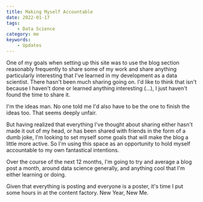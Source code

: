 ```yaml
---
title: Making Myself Accountable
date: 2022-01-17
tags:
    - Data Science
category: me
keywords:
    - Updates
---
```


One of my goals when setting up this site was to use the blog section reasonably frequently to share some of my work and share anything particularly interesting that I've learned in my development as a data scientist. There hasn't been much sharing going on. I'd like to think that isn't because I haven't done or learned anything interesting (...), I just haven't found the time to share it.

I'm the ideas man. No one told me I'd also have to be the one to finish the ideas too. That seems deeply unfair.

But having realized that everything I've thought about sharing either hasn't made it out of my head, or has been shared with friends in the form of a dumb joke, I'm looking to set myself some goals that will make the blog a little more active. So I'm using this space as an opportunity to hold myself accountable to my own fantastical intentions.

Over the course of the next 12 months, I'm going to try and average a blog post a month, around data science generally, and anything cool that I'm either learning or doing.

Given that everything is posting and everyone is a poster, it's time I put some hours in at the content factory. New Year, New Me.
